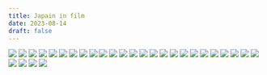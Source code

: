 ```yaml
---
title: Japain in film
date: 2023-08-14
draft: false
---
```


![](/images/japan/IMG_7124.JPG)
![](/images/japan/IMG_7158.JPG)
![](/images/japan/IMG_7161.JPG)
![](/images/japan/IMG_7175.JPG)
![](/images/japan/IMG_7183.JPG)
![](/images/japan/IMG_7184.JPG)
![](/images/japan/IMG_7194.JPG)
![](/images/japan/IMG_7201.JPG)
![](/images/japan/IMG_7225.JPG)
![](/images/japan/IMG_7226.JPG)
![](/images/japan/IMG_7229.JPG)
![](/images/japan/IMG_7238.JPG)
![](/images/japan/IMG_7242.JPG)
![](/images/japan/IMG_7243.JPG)
![](/images/japan/IMG_7247.JPG)
![](/images/japan/IMG_7269.JPG)
![](/images/japan/IMG_7286.JPG)
![](/images/japan/IMG_7288.JPG)
![](/images/japan/IMG_7290.JPG)
![](/images/japan/IMG_7293.JPG)
![](/images/japan/IMG_7295.JPG)
![](/images/japan/IMG_7302.JPG)
![](/images/japan/IMG_7304.JPG)
![](/images/japan/IMG_7306.JPG)
![](/images/japan/IMG_7321.JPG)
![](/images/japan/IMG_7347.JPG)
![](/images/japan/IMG_7353.JPG)
![](/images/japan/IMG_7367.JPG)
![](/images/japan/IMG_7373.JPG)
